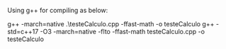 Using g++ for compiling as below:

g++ -march=native .\testeCalculo.cpp -ffast-math -o testeCalculo
g++ -std=c++17 -O3 -march=native -flto -ffast-math testeCalculo.cpp -o testeCalculo
